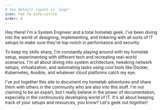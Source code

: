 ```yaml
---
# the default layout is 'page'
icon: fas fa-info-circle
order: 4
---
```


Hey there! I'm a System Engineer and a total homelab geek. I've been diving into the world of designing, implementing, and tinkering with all sorts of IT setups to make sure they're top-notch in performance and security.

To keep my skills sharp, I'm constantly playing around with my homelab setup, experimenting with different tech and recreating real-world scenarios. I'm all about diving into system architecture, tweaking network setups, virtualization, and automating tasks using cool tools like Docker, Kubernetes, Ansible, and whatever cloud platforms catch my eye.

I've put together this site to document my homelab adventures and share them with others in the community who are also into this stuff. I'm not claiming to be an expert, but I really believe in the power of documentation, especially in the continuously developing world of IT. It's all about keeping track of your setups and resources, you know? Let's geek out together!